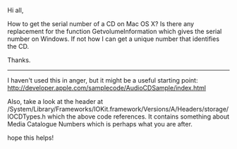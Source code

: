 Hi all,

How to get the serial number of a CD on Mac OS X? Is there any 
replacement for the function GetvolumeInformation which gives the 
serial number on Windows. If not how I can get a unique number that 
identifies the CD.

Thanks.

----

I haven't used this in anger, but it might be a useful starting point: http://developer.apple.com/samplecode/AudioCDSample/index.html

Also, take a look at the header at /System/Library/Frameworks/IOKit.framework/Versions/A/Headers/storage/IOCDTypes.h which the above code references. It contains something about Media Catalogue Numbers which is perhaps what you are after.

hope this helps!
